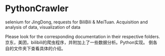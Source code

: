 # PythonCrawler
selenium for JingDong, requests for BiliBili &amp; MeiTuan. Acquisition and analysis of data, visualization of data

Please look for the corresponding documentation in their respective folders.
京东，美团，bilibili的爬虫程序，并附加上了一些数据分析。Python实现。
倒各自的文件夹下查看具体的介绍。

